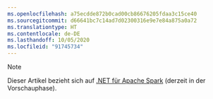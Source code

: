 ```yaml
---
ms.openlocfilehash: a75ecdde872b0cad00cb86676205fdaa3c15ce40
ms.sourcegitcommit: d66641bc7c14ad7d02300316e9e7e84a875a0a72
ms.translationtype: HT
ms.contentlocale: de-DE
ms.lasthandoff: 10/05/2020
ms.locfileid: "91745734"
---
```

> [!NOTE]
> Dieser Artikel bezieht sich auf [.NET für Apache Spark](https://github.com/dotnet/spark) (derzeit in der Vorschauphase).
